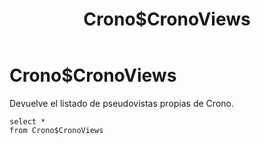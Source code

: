 ﻿---
SidebarGroup: index-metadata-views
title: Crono$CronoViews
Autogenerated: true
---

# Crono$CronoViews


Devuelve el listado de pseudovistas propias de Crono.

```
select *
from Crono$CronoViews
```
